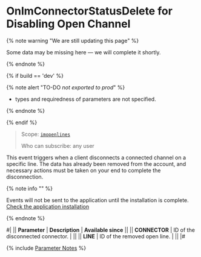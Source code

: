 # OnImConnectorStatusDelete for Disabling Open Channel

{% note warning "We are still updating this page" %}

Some data may be missing here — we will complete it shortly.

{% endnote %}

{% if build == 'dev' %}

{% note alert "TO-DO _not exported to prod_" %}

- types and requiredness of parameters are not specified.

{% endnote %}

{% endif %}

> Scope: [`imopenlines`](../../../scopes/permissions.md)
>
> Who can subscribe: any user

This event triggers when a client disconnects a connected channel on a specific line. The data has already been removed from the account, and necessary actions must be taken on your end to complete the disconnection.

{% note info "" %}

Events will not be sent to the application until the installation is complete. [Check the application installation](../../../../settings/app-installation/installation-finish.md)

{% endnote %}

#|
|| **Parameter** | **Description** | **Available since** ||
|| **CONNECTOR** | ID of the disconnected connector. | ||
|| **LINE** | ID of the removed open line. | ||
|#

{% include [Parameter Notes](../../../../_includes/required.md) %}